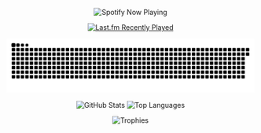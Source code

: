 <p align="center">
  <img src="https://spotify-now-playing-rust.vercel.app/api/spotify?background_color=212121" alt="Spotify Now Playing" />
</p>

<p align="center">
  <a href="https://www.last.fm/user/ScottDataScienc">
    <img src="https://lastfm-henna.vercel.app/api?user=ScottDataScienc&loved=true&loved_style=3&border_radius=5&header_style=normal_stats&show_user=always&footer_style=wave&count=5&width=480" alt="Last.fm Recently Played">
  </a>
</p>

<p align="center">
  <img src="https://raw.githubusercontent.com/sminerport/snk/output/github-contribution-grid-snake-reverse.svg" alt="Snake Game" />
</p>

<p align="center">
  <img height="160em" src="https://github-readme-stats-five-alpha-68.vercel.app/api?username=sminerport&show_icons=true&theme=dark&count_private=true" alt="GitHub Stats" />
  <img height="160em" src="https://github-readme-stats-five-alpha-68.vercel.app/api/top-langs/?username=sminerport&layout=compact&theme=dark" alt="Top Languages" />
</p>

<p align="center">
  <img src="https://github-profile-trophy.vercel.app/?username=sminerport&theme=monokai&no-frame=true&margin-w=15" alt="Trophies" />
</p>
